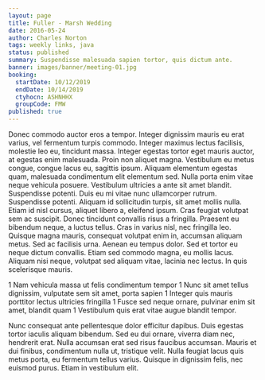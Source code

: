 ```yaml
---
layout: page
title: Fuller - Marsh Wedding
date: 2016-05-24
author: Charles Norton
tags: weekly links, java
status: published
summary: Suspendisse malesuada sapien tortor, quis dictum ante.
banner: images/banner/meeting-01.jpg
booking:
  startDate: 10/12/2019
  endDate: 10/14/2019
  ctyhocn: ASHNHHX
  groupCode: FMW
published: true
---
```

Donec commodo auctor eros a tempor. Integer dignissim mauris eu erat varius, vel fermentum turpis commodo. Integer maximus lectus facilisis, molestie leo eu, tincidunt massa. Integer egestas tortor eget mauris auctor, at egestas enim malesuada. Proin non aliquet magna. Vestibulum eu metus congue, congue lacus eu, sagittis ipsum. Aliquam elementum egestas quam, malesuada condimentum elit elementum sed. Nulla porta enim vitae neque vehicula posuere. Vestibulum ultricies a ante sit amet blandit.
Suspendisse potenti. Duis eu mi vitae nunc ullamcorper rutrum. Suspendisse potenti. Aliquam id sollicitudin turpis, sit amet mollis nulla. Etiam id nisl cursus, aliquet libero a, eleifend ipsum. Cras feugiat volutpat sem ac suscipit. Donec tincidunt convallis risus a fringilla. Praesent eu bibendum neque, a luctus tellus. Cras in varius nisl, nec fringilla leo. Quisque magna mauris, consequat volutpat enim in, accumsan aliquam metus. Sed ac facilisis urna. Aenean eu tempus dolor. Sed et tortor eu neque dictum convallis. Etiam sed commodo magna, eu mollis lacus. Aliquam nisi neque, volutpat sed aliquam vitae, lacinia nec lectus. In quis scelerisque mauris.

1 Nam vehicula massa ut felis condimentum tempor
1 Nunc sit amet tellus dignissim, vulputate sem sit amet, porta sapien
1 Integer quis mauris porttitor lectus ultricies fringilla
1 Fusce sed neque ornare, pulvinar enim sit amet, blandit quam
1 Vestibulum quis erat vitae augue blandit tempor.

Nunc consequat ante pellentesque dolor efficitur dapibus. Duis egestas tortor iaculis aliquam bibendum. Sed eu dui ornare, viverra diam nec, hendrerit erat. Nulla accumsan erat sed risus faucibus accumsan. Mauris et dui finibus, condimentum nulla ut, tristique velit. Nulla feugiat lacus quis metus porta, eu fermentum tellus varius. Quisque in dignissim felis, nec euismod purus. Etiam in vestibulum elit.
